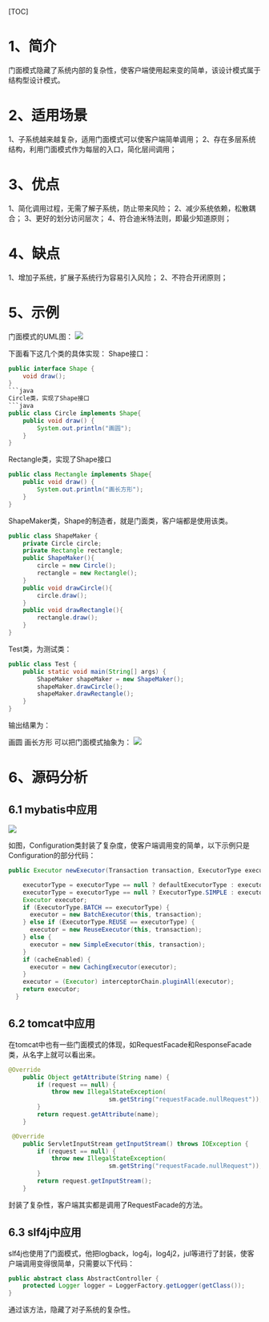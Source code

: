 [TOC]

# 1、简介
门面模式隐藏了系统内部的复杂性，使客户端使用起来变的简单，该设计模式属于结构型设计模式。

# 2、适用场景
1、子系统越来越复杂，适用门面模式可以使客户端简单调用；
2、存在多层系统结构，利用门面模式作为每层的入口，简化层间调用；

# 3、优点
1、简化调用过程，无需了解子系统，防止带来风险；
2、减少系统依赖，松散耦合；
3、更好的划分访问层次；
4、符合迪米特法则，即最少知道原则；

# 4、缺点
1、增加子系统，扩展子系统行为容易引入风险；
2、不符合开闭原则；

# 5、示例
门面模式的UML图：
![](https://img.hacpai.com/file/2019/07/image-b2abc204.png?imageView2/2/w/768/format/jpg/interlace/1/q/100)

下面看下这几个类的具体实现：
Shape接口：
```java
public interface Shape {
    void draw();
}
```java
Circle类，实现了Shape接口
```java
public class Circle implements Shape{
    public void draw() {
        System.out.println("画圆");
    }
}
```
Rectangle类，实现了Shape接口
```java
public class Rectangle implements Shape{
    public void draw() {
        System.out.println("画长方形");
    }
}
```
ShapeMaker类，Shape的制造者，就是门面类，客户端都是使用该类。
```java
public class ShapeMaker {
    private Circle circle;
    private Rectangle rectangle;
    public ShapeMaker(){
        circle = new Circle();
        rectangle = new Rectangle();
    }
    public void drawCircle(){
        circle.draw();
    }
    public void drawRectangle(){
        rectangle.draw();
    }
}
```
Test类，为测试类：
```java
public class Test {
    public static void main(String[] args) {
        ShapeMaker shapeMaker = new ShapeMaker();
        shapeMaker.drawCircle();
        shapeMaker.drawRectangle();
    }
}
```
输出结果为：

画圆
画长方形
可以把门面模式抽象为：
![](https://img.hacpai.com/file/2019/07/image-0c2d0d74.png?imageView2/2/w/768/format/jpg/interlace/1/q/100)

# 6、源码分析
## 6.1 mybatis中应用
![](https://img.hacpai.com/file/2019/07/image-9b4c9081.png?imageView2/2/w/768/format/jpg/interlace/1/q/100)

如图，Configuration类封装了复杂度，使客户端调用变的简单，以下示例只是Configuration的部分代码：
```java
public Executor newExecutor(Transaction transaction, ExecutorType executorType) {

    executorType = executorType == null ? defaultExecutorType : executorType;
    executorType = executorType == null ? ExecutorType.SIMPLE : executorType;
    Executor executor;
    if (ExecutorType.BATCH == executorType) {
      executor = new BatchExecutor(this, transaction);
    } else if (ExecutorType.REUSE == executorType) {
      executor = new ReuseExecutor(this, transaction);
    } else {
      executor = new SimpleExecutor(this, transaction);
    }
    if (cacheEnabled) {
      executor = new CachingExecutor(executor);
    }
    executor = (Executor) interceptorChain.pluginAll(executor);
    return executor;
  }
```
## 6.2 tomcat中应用
在tomcat中也有一些门面模式的体现，如RequestFacade和ResponseFacade类，从名字上就可以看出来。
```java
@Override
    public Object getAttribute(String name) {
        if (request == null) {
            throw new IllegalStateException(
                            sm.getString("requestFacade.nullRequest"));
        }
        return request.getAttribute(name);
    }

 @Override
    public ServletInputStream getInputStream() throws IOException {
        if (request == null) {
            throw new IllegalStateException(
                            sm.getString("requestFacade.nullRequest"));
        }
        return request.getInputStream();
    }
```
封装了复杂性，客户端其实都是调用了RequestFacade的方法。

## 6.3 slf4j中应用
slf4j也使用了门面模式，他把logback，log4j，log4j2，jul等进行了封装，使客户端调用变得很简单，只需要以下代码：
```java
public abstract class AbstractController {
    protected Logger logger = LoggerFactory.getLogger(getClass());
}
```
通过该方法，隐藏了对子系统的复杂性。